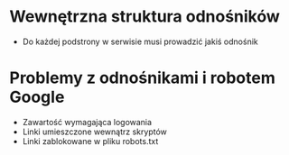 # Wewnętrzna struktura odnośników

- Do każdej podstrony w serwisie musi prowadzić jakiś odnośnik

# Problemy z odnośnikami i robotem Google
- Zawartość wymagająca logowania
- Linki umieszczone wewnątrz skryptów
- Linki zablokowane w pliku robots.txt